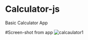 
# Calculator-js
Basic Calculator App 

#Screen-shot from app
![calcaulator1](https://user-images.githubusercontent.com/59119335/129888919-4963cb97-a2a9-4153-ace7-4a9b62d786f0.png)
